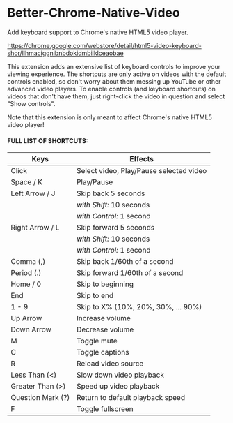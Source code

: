 # Better-Chrome-Native-Video

Add keyboard support to Chrome's native HTML5 video player.

https://chrome.google.com/webstore/detail/html5-video-keyboard-shor/llhmaciggnibnbdokidmbilklceaobae

This extension adds an extensive list of keyboard controls to improve your viewing experience. The shortcuts are only active on videos with the default controls enabled, so don't worry about them messing up YouTube or other advanced video players. To enable controls (and keyboard shortcuts) on videos that don't have them, just right-click the video in question and select "Show controls".

Note that this extension is only meant to affect Chrome's native HTML5 video player!

#### FULL LIST OF SHORTCUTS:

| Keys              | Effects                                 |
| ----------------- | --------------------------------------- |
| Click             | Select video, Play/Pause selected video |
| Space / K         | Play/Pause                              |
| Left Arrow / J    | Skip back 5 seconds                     |
|                   | *with Shift:* 10 seconds                |
|                   | *with Control:* 1 second                |
| Right Arrow / L   | Skip forward 5 seconds                  |
|                   | *with Shift:* 10 seconds                |
|                   | *with Control:* 1 second                |
| Comma (,)         | Skip back 1/60th of a second            |
| Period (.)        | Skip forward 1/60th of a second         |
| Home / 0          | Skip to beginning                       |
| End               | Skip to end                             |
| 1 - 9             | Skip to X% (10%, 20%, 30%, ... 90%)     |
| Up Arrow          | Increase volume                         |
| Down Arrow        | Decrease volume                         |
| M                 | Toggle mute                             |
| C                 | Toggle captions                         |
| R                 | Reload video source                     |
| Less Than (<)     | Slow down video playback                |
| Greater Than (>)  | Speed up video playback                 |
| Question Mark (?) | Return to default playback speed        |
| F                 | Toggle fullscreen                       |
